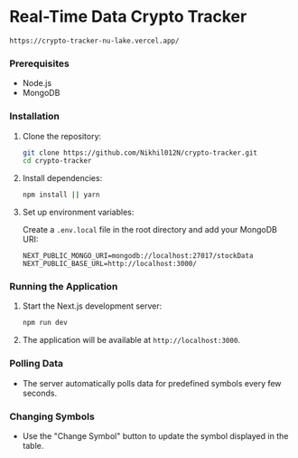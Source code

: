 # Real-Time Data Crypto Tracker

```https://crypto-tracker-nu-lake.vercel.app/```
### Prerequisites

- Node.js
- MongoDB

### Installation

1. Clone the repository:

    ```bash
    git clone https://github.com/Nikhil012N/crypto-tracker.git
    cd crypto-tracker
    ```

2. Install dependencies:

    ```bash
    npm install || yarn
    ```

3. Set up environment variables:

    Create a `.env.local` file in the root directory and add your MongoDB URI:

    ```env
    NEXT_PUBLIC_MONGO_URI=mongodb://localhost:27017/stockData
    NEXT_PUBLIC_BASE_URL=http://localhost:3000/
    ```

### Running the Application

1. Start the Next.js development server:

    ```bash
    npm run dev
    ```

2. The application will be available at `http://localhost:3000`.

### Polling Data

- The server automatically polls data for predefined symbols every few seconds.

### Changing Symbols

- Use the "Change Symbol" button to update the symbol displayed in the table.


